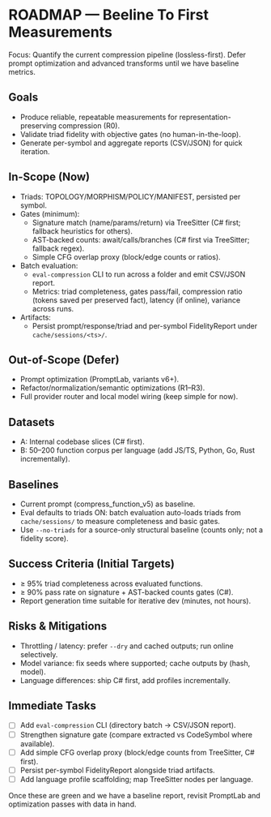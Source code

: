 # ROADMAP — Beeline To First Measurements

Focus: Quantify the current compression pipeline (lossless-first). Defer prompt optimization and advanced transforms until we have baseline metrics.

## Goals
- Produce reliable, repeatable measurements for representation-preserving compression (R0).
- Validate triad fidelity with objective gates (no human-in-the-loop).
- Generate per-symbol and aggregate reports (CSV/JSON) for quick iteration.

## In-Scope (Now)
- Triads: TOPOLOGY/MORPHISM/POLICY/MANIFEST, persisted per symbol.
- Gates (minimum):
  - Signature match (name/params/return) via TreeSitter (C# first; fallback heuristics for others).
  - AST-backed counts: await/calls/branches (C# first via TreeSitter; fallback regex).
  - Simple CFG overlap proxy (block/edge counts or ratios).
- Batch evaluation:
  - `eval-compression` CLI to run across a folder and emit CSV/JSON report.
  - Metrics: triad completeness, gates pass/fail, compression ratio (tokens saved per preserved fact), latency (if online), variance across runs.
- Artifacts:
  - Persist prompt/response/triad and per-symbol FidelityReport under `cache/sessions/<ts>/`.

## Out-of-Scope (Defer)
- Prompt optimization (PromptLab, variants v6+).
- Refactor/normalization/semantic optimizations (R1–R3).
- Full provider router and local model wiring (keep simple for now).

## Datasets
- A: Internal codebase slices (C# first).
- B: 50–200 function corpus per language (add JS/TS, Python, Go, Rust incrementally).

## Baselines
- Current prompt (compress_function_v5) as baseline.
- Eval defaults to triads ON: batch evaluation auto-loads triads from `cache/sessions/` to measure completeness and basic gates.
- Use `--no-triads` for a source-only structural baseline (counts only; not a fidelity score).

## Success Criteria (Initial Targets)
- ≥ 95% triad completeness across evaluated functions.
- ≥ 90% pass rate on signature + AST-backed counts gates (C#).
- Report generation time suitable for iterative dev (minutes, not hours).

## Risks & Mitigations
- Throttling / latency: prefer `--dry` and cached outputs; run online selectively.
- Model variance: fix seeds where supported; cache outputs by (hash, model).
- Language differences: ship C# first, add profiles incrementally.

## Immediate Tasks
- [ ] Add `eval-compression` CLI (directory batch → CSV/JSON report).
- [ ] Strengthen signature gate (compare extracted vs CodeSymbol where available).
- [ ] Add simple CFG overlap proxy (block/edge counts from TreeSitter, C# first).
- [ ] Persist per-symbol FidelityReport alongside triad artifacts.
- [ ] Add language profile scaffolding; map TreeSitter nodes per language.

Once these are green and we have a baseline report, revisit PromptLab and optimization passes with data in hand.
